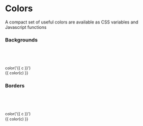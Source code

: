 # Colors

A compact set of useful colors are available as CSS variables and Javascript functions

### Backgrounds

<div class="grid" style="--cols: 1fr 1fr; font-family: var(--font-mono); font-size: 0.9em; line-height: 1.3em; color: var(--gray);">
<div v-for="c in colors()">
<f-card :background="color(c)"><h2>&nbsp;</h2></f-card>
<br>
color('{{ c }}')<br>
{{ color(c) }}<br>
</div>
</div>

### Borders

<div class="grid" style="--cols: 1fr 1fr; font-family: var(--font-mono); font-size: 0.9em; line-height: 1.3em; color: var(--gray);">
<div v-for="c in colors()">
<f-card :border="color(c)" background><h2>&nbsp;</h2></f-card>
<br>
color('{{ c }}')<br>
{{ color(c) }}<br>
</div>






















































